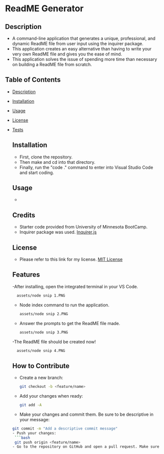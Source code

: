 # ReadME Generator 

## Description
- A command-line application that generates a unique, professional, and dynamic ReadME file from user input 
using the inquirer package.
- This application creates an easy alternative than having to write your very own ReadME file and
gives you the ease of mind.
- This application solves the issue of spending more time than necessary on building a ReadME file
from scratch.

## Table of Contents
- [Description](#description)
- [Installation](#installation)
- [Usage](#installation)
- [License](#license)
- [Tests](#tests)

  ## Installation
  - First, clone the repository.
  - Then make and cd into that directory.
  - Finally, run the "code ." command to enter into Visual Studio Code and start coding.
 

  ## Usage
  -

  ## Credits
  - Starter code provided from University of Minnesota BootCamp.
  - Inquirer package was used. [Inquirer.js](https://github.com/SBoudrias/Inquirer.js)

  ## License
  - Please refer to this link for my license. [MIT License](https://github.com/yahye-mohamed101/ReadME-Generator?tab=MIT-1-ov-file)
 
  ## Features
  -After installing, open the integrated terminal in your VS Code.
  ```md
    assets/node snip 1.PNG
    ```
  - Node index command to run the application.
    ```md
    assets/node snip 2.PNG
    ```
  - Answer the prompts to get the ReadME file made.
    ```md
    assets/node snip 3.PNG
    ```
  -The ReadME file should be created now!
  ```md
    assets/node snip 4.PNG
    ```

  ## How to Contribute
  - Create a new branch:
    ```bash
    git checkout -b <feature/name>
  - Add your changes when ready:
    ```bash
    git add -A
  - Make your changes and commit them. Be sure to be descriptive in your message:
   ```bash
   git commit -m "Add a descriptive commit message"
  - Push your changes:
    ```bash
    git push origin <feature/name>
  - Go to the repository on GitHub and open a pull request. Make sure to compare your branch name to the main branch. 

  

